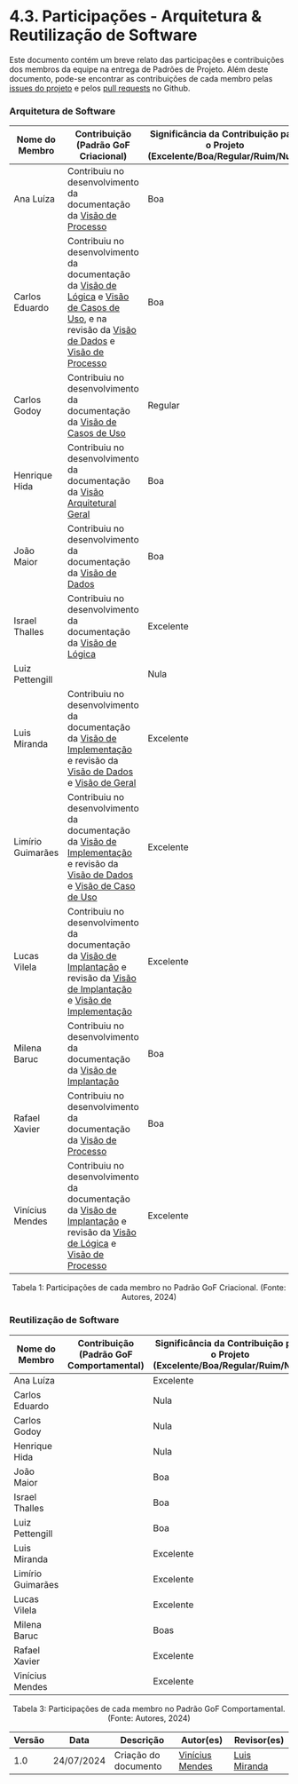 # 4.3. Participações - Arquitetura & Reutilização de Software

Este documento contém um breve relato das participações e contribuições dos membros da equipe na entrega de Padrões de Projeto. Além deste documento, pode-se encontrar as contribuições de cada membro pelas [issues do projeto](https://github.com/UnBArqDsw2024-1/2024.1_G2_My_Music/issues) e pelos [pull requests](https://github.com/UnBArqDsw2024-1/2024.1_G2_My_Music/pulls?q=is%3Aopen+is%3Apr) no Github.

### Arquitetura de Software

|Nome do Membro | Contribuição (Padrão GoF Criacional) | Significância da Contribuição para o Projeto (Excelente/Boa/Regular/Ruim/Nula) |
| -------------- | --------------------------- | --------------------------------- |
| Ana Luíza | Contribuiu no desenvolvimento da documentação da [Visão de Processo]() | Boa |
| Carlos Eduardo | Contribuiu no desenvolvimento da documentação da [Visão de Lógica]() e [Visão de Casos de Uso](), e na revisão da [Visão de Dados]() e [Visão de Processo]()| Boa |
| Carlos Godoy | Contribuiu no desenvolvimento da documentação da [Visão de Casos de Uso]()| Regular |
| Henrique Hida | Contribuiu no desenvolvimento da documentação da [Visão Arquitetural Geral]()| Boa |
| João Maior |  Contribuiu no desenvolvimento da documentação da [Visão de Dados]()| Boa |
| Israel Thalles | Contribuiu no desenvolvimento da documentação da [Visão de Lógica]() | Excelente |
| Luiz Pettengill |  | Nula |
| Luis Miranda | Contribuiu no desenvolvimento da documentação da [Visão de Implementação]() e revisão da [Visão de Dados]() e [Visão de Geral]()  | Excelente |
| Limírio Guimarães | Contribuiu no desenvolvimento da documentação da [Visão de Implementação]() e revisão da [Visão de Dados]() e [Visão de Caso de Uso]()| Excelente |
| Lucas Vilela | Contribuiu no desenvolvimento da documentação da [Visão de Implantação]() e revisão da [Visão de Implantação]() e [Visão de Implementação]()| Excelente |
| Milena Baruc | Contribuiu no desenvolvimento da documentação da [Visão de Implantação]() | Boa |
| Rafael Xavier | Contribuiu no desenvolvimento da documentação da [Visão de Processo]() |  Boa | 
| Vinícius Mendes | Contribuiu no desenvolvimento da documentação da [Visão de Implantação]() e revisão da [Visão de Lógica]() e [Visão de Processo]()| Excelente |

<div style="text-align: center">
  <p>Tabela 1: Participações de cada membro no Padrão GoF Criacional. (Fonte: Autores, 2024)</p>
</div>


### Reutilização de Software

|Nome do Membro | Contribuição (Padrão GoF Comportamental) | Significância da Contribuição para o Projeto (Excelente/Boa/Regular/Ruim/Nula) |
| -------------- | --------------------------- | --------------------------------- |
| Ana Luíza |  | Excelente |
| Carlos Eduardo | | Nula |
| Carlos Godoy | | Nula |
| Henrique Hida | | Nula |
| João Maior |  | Boa |
| Israel Thalles |  | Boa |
| Luiz Pettengill |  | Boa |
| Luis Miranda |  | Excelente |
| Limírio Guimarães |  | Excelente |
| Lucas Vilela |  | Excelente |
| Milena Baruc |  | Boas |
| Rafael Xavier | |  Excelente | 
| Vinícius Mendes |  | Excelente 


<div style="text-align: center">
  <p>Tabela 3: Participações de cada membro no Padrão GoF Comportamental. (Fonte: Autores, 2024)</p>
</div>

| Versão | Data       | Descrição                           | Autor(es)                                         | Revisor(es)        |
| ------ | ---------- | ----------------------------------- | ------------------------------------------------- | ------------------ |
| 1.0    | 24/07/2024 | Criação do documento                | [Vinícius Mendes](https://github.com/yabamiah) |[Luis Miranda](https://github.com/LuisMiranda10) |

